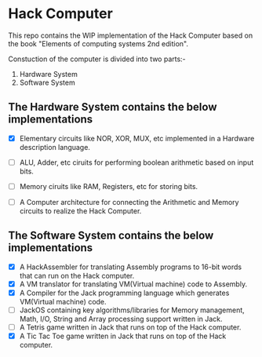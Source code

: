 # Hack Computer

This repo contains the WIP implementation of the Hack Computer based on the book "Elements of computing systems 2nd edition".

Constuction of the computer is divided into two parts:-
1. Hardware System
2. Software System

## The Hardware System contains the below implementations
- [x] Elementary circuits like NOR, XOR, MUX, etc implemented in a Hardware description language.
- [ ] ALU, Adder, etc ciruits for performing boolean arithmetic based on input bits.
- [ ] Memory ciruits like RAM, Registers, etc for storing bits.
- [ ] A Computer architecture for connecting the Arithmetic and Memory circuits to realize the Hack Computer.


## The Software System contains the below implementations

- [x] A HackAssembler for translating Assembly programs to 16-bit words that can run on the Hack computer.
- [x] A VM translator for translating VM(Virtual machine) code to Assembly.
- [x] A Compiler for the Jack programming language which generates VM(Virtual machine) code.
- [ ] JackOS containing key algorithms/libraries for Memory management, Math, I/O, String and Array processing support written in Jack.
- [ ] A Tetris game written in Jack that runs on top of the Hack computer.
- [x] A Tic Tac Toe game written in Jack that runs on top of the Hack computer. 